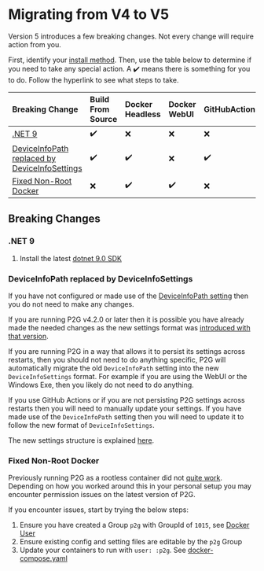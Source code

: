 
# Migrating from V4 to V5

Version 5 introduces a few breaking changes.  Not every change will require action from you.

First, identify your [install method](../install/index.md#-start-here-to-explore-install-options).  Then, use the table below to determine if you need to take any special action.  A ✔️ means there is something for you to do.  Follow the hyperlink to see what steps to take.

| Breaking Change | Build From Source | Docker Headless | Docker WebUI | GitHubAction | Windows Exe |
|:----------------|:------------------|:----------------|:-------------|:-------------|:------------|
| [.NET 9](#net-9) | ✔️ | ❌ | ❌ | ❌ | ❌ |
| [DeviceInfoPath replaced by DeviceInfoSettings](#deviceinfopath-replaced-by-deviceinfosettings) | ✔️ | ✔️ | ❌ | ✔️ | ❌ |
| [Fixed Non-Root Docker](#fixed-non-root-docker) | ❌ | ✔️ | ✔️ | ❌ | ❌ |

## Breaking Changes

### .NET 9

1. Install the latest [dotnet 9.0 SDK](https://dotnet.microsoft.com/download/dotnet/9.0)

### DeviceInfoPath replaced by DeviceInfoSettings

If you have not configured or made use of the [DeviceInfoPath setting](https://philosowaffle.github.io/peloton-to-garmin/v4.1.0/configuration/json/#custom-device-info) then you do not need to make any changes.

If you are running P2G v4.2.0 or later then it is possible you have already made the needed changes as the new settings format was [introduced with that version](https://github.com/philosowaffle/peloton-to-garmin/issues/606#issuecomment-1925869262).

If you are running P2G in a way that allows it to persist its settings across restarts, then you should not need to do anything specific, P2G will automatically migrate the old `DeviceInfoPath` setting into the new `DeviceInfoSettings` format.  For example if you are using the WebUI or the Windows Exe, then you likely do not need to do anything.

If you use GitHub Actions or if you are not persisting P2G settings across restarts then you will need to manually update your settings.  If you have made use of the `DeviceInfoPath` setting then you will need to update it to follow the new format of `DeviceInfoSettings`.

The new settings structure is explained [here](../configuration/format.md#customizing-the-garmin-device-associated-with-the-workout).

### Fixed Non-Root Docker

Previously running P2G as a rootless container did not [quite work](https://github.com/philosowaffle/peloton-to-garmin/issues/473).  Depending on how you worked around this in your personal setup you may encounter permission issues on the latest version of P2G.

If you encounter issues, start by trying the below steps:

1. Ensure you have created a Group `p2g` with GroupId of `1015`, see [Docker User](../install/docker.md#docker-user)
1. Ensure existing config and setting files are editable by the `p2g` Group
1. Update your containers to run with `user: :p2g`. See [docker-compose.yaml](https://github.com/philosowaffle/peloton-to-garmin/blob/master/docker/webui/docker-compose-ui.yaml)

